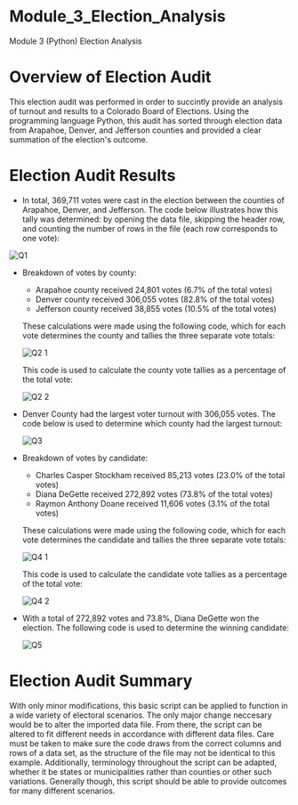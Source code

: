 # Module_3_Election_Analysis
Module 3 (Python) Election Analysis

# Overview of Election Audit

This election audit was performed in order to succintly provide an analysis of turnout and results to a Colorado Board of Elections. Using the programming language Python, this audit has sorted through election data from Arapahoe, Denver, and Jefferson counties and provided a clear summation of the election's outcome.

# Election Audit Results

- In total, 369,711 votes were cast in the election between the counties of Arapahoe, Denver, and Jefferson. The code below illustrates how this tally was determined: by opening the data file, skipping the header row, and counting the number of rows in the file (each row corresponds to one vote):

![Q1](https://user-images.githubusercontent.com/91569387/139002011-4b4dc2e4-d220-4013-a4c2-09e7977c4449.PNG)

- Breakdown of votes by county:
  - Arapahoe county received 24,801 votes (6.7% of the total votes)
  - Denver county received 306,055 votes (82.8% of the total votes)
  - Jefferson county received 38,855 votes (10.5% of the total votes)

  These calculations were made using the following code, which for each vote determines the county and tallies the three separate vote totals:
  
  ![Q2 1](https://user-images.githubusercontent.com/91569387/139002988-c63be492-735b-40ee-b5c7-a8d841e97eb6.PNG)
  
  This code is used to calculate the county vote tallies as a percentage of the total vote:

  ![Q2 2](https://user-images.githubusercontent.com/91569387/139002999-8d7970e8-cc2f-4b13-9ab4-b488c5174c4b.PNG)

- Denver County had the largest voter turnout with 306,055 votes. The code below is used to determine which county had the largest turnout:

  ![Q3](https://user-images.githubusercontent.com/91569387/139003195-4291cd7b-c8f0-4d8d-b2fa-1ab4f538717e.PNG)

- Breakdown of votes by candidate:
  - Charles Casper Stockham received 85,213 votes (23.0% of the total votes)
  - Diana DeGette received 272,892 votes (73.8% of the total votes)
  - Raymon Anthony Doane received 11,606 votes (3.1% of the total votes)

  These calculations were made using the following code, which for each vote determines the candidate and tallies the three separate vote totals:
  
  ![Q4 1](https://user-images.githubusercontent.com/91569387/139003829-d560f020-90f6-4cb0-b98b-57d9de86c0f7.PNG)
  
  This code is used to calculate the candidate vote tallies as a percentage of the total vote:

  ![Q4 2](https://user-images.githubusercontent.com/91569387/139003846-5991c47d-5de1-4f5f-9ccb-ac7f68da6ee5.PNG)
  
- With a total of 272,892 votes and 73.8%, Diana DeGette won the election. The following code is used to determine the winning candidate:
    
  ![Q5](https://user-images.githubusercontent.com/91569387/139004232-2ddb3fd3-b7ca-48c5-9a1f-3b3ef7d86e97.PNG)
  
 # Election Audit Summary
  
With only minor modifications, this basic script can be applied to function in a wide variety of electoral scenarios. The only major change neccesary would be to alter the imported data file. From there, the script can be altered to fit different needs in accordance with different data files. Care must be taken to make sure the code draws from the correct columns and rows of a data set, as the structure of the file may not be identical to this example. Additionally, terminology throughout the script can be adapted, whether it be states or municipalities rather than counties or other such variations. Generally though, this script should be able to provide outcomes for many different scenarios.

